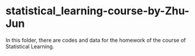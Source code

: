 # statistical_learning-course-by-Zhu-Jun
In this folder, there are codes and data for the homework of the course of Statistical Learning.

